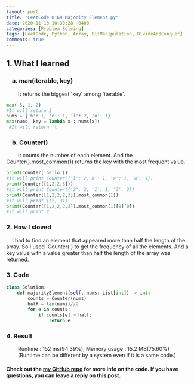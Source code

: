 ```yaml
---
layout: post
title: "LeetCode 0169 Majority Element.py"
date: 2020-11-13 10:30:28 -0400
categories: [Problem Solving]
tags: [LeetCode, Python, Array, BitManipulation, DivideAndConquer]
comments: true
---
```


## 1. What I learned
### &nbsp;&nbsp;&nbsp;&nbsp;a. man(iterable, key)
&nbsp;&nbsp;&nbsp;&nbsp;&nbsp;&nbsp;&nbsp;&nbsp;It returns the biggest 'key' among 'iterable'.
```python
max(-5, 1, 2)
#It will return 2
nums = {'h': 1, 'e': 1, 'l': 2, 'o': 1}
max(nums, key = lambda x : nums[x])
 #It will return 'l'
```
### &nbsp;&nbsp;&nbsp;&nbsp;b. Counter()
&nbsp;&nbsp;&nbsp;&nbsp;&nbsp;&nbsp;&nbsp;&nbsp;It counts the number of each element. And the Counter().most_common(1) returns the key with the most frequent value.
```python
print(Counter('hello'))
#it will print Counter({'l': 2, h': 1, 'e': 1, 'o': 1})
print(Counter([1,2,2,3]))
#it will print Counter({'2': 2, '1': 1, '3': 3})
print(Counter([1,2,2,2,3]).most_common(1))
#it will print [(2, 3)]
print(Counter([1,2,2,2,3]).most_common(1)[0][0])
#it will print 2
```

### 2. How I sloved
&nbsp;&nbsp;&nbsp;&nbsp;I had to find an element that appeared more than half the length of the array. So I used 'Counter(') to get the frequency of all the elements. And a key value with a value greater than half the length of the array was returned.

### 3. Code
```python
class Solution:
    def majorityElement(self, nums: List[int]) -> int:
        counts = Counter(nums)
        half = len(nums)//2
        for e in counts:
            if counts[e] > half:
                return e
```

### 4. Result
&nbsp;&nbsp;&nbsp;&nbsp;&nbsp;&nbsp;&nbsp;&nbsp;Runtime : 152 ms(94.39%), Memory usage : 15.2 MB(75.60%)  
&nbsp;&nbsp;&nbsp;&nbsp;&nbsp;&nbsp;&nbsp;&nbsp;(Runtime can be different by a system even if it is a same code.)

#### Check out the [my GitHub repo][hyuk-gh] for more info on the code. If you have questions, you can leave a reply on this post.
[hyuk-gh]:   https://github.com/dlgur1994/StudyAlgorithms
